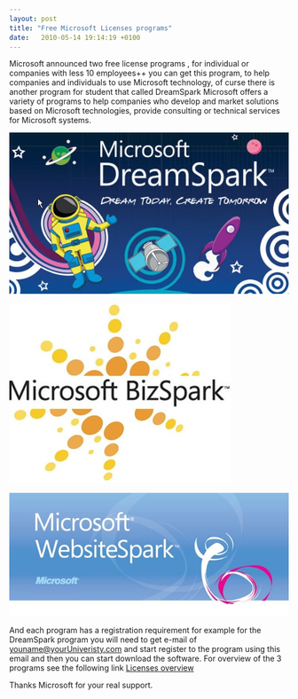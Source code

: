```yaml
---
layout: post
title: "Free Microsoft Licenses programs"
date:   2010-05-14 19:14:19 +0100
---
```


Microsoft announced two free license programs , for individual or
companies with less 10 employees++ you can get this program, to help
companies and individuals to use Microsoft technology, of curse there is
another program for student that called DreamSpark Microsoft offers a
variety of programs to help companies who develop and market solutions
based on Microsoft technologies, provide consulting or technical
services for Microsoft systems.

[![DreamSpark](/assets/img/2010/05/DreamSpark.jpg)](/assets/img/2010/05/DreamSpark.jpg)

[![Microsoft_BizSpark](/assets/img/2010/05/Microsoft_BizSpark.jpg)](/assets/img/2010/05/Microsoft_BizSpark.jpg)

[![WebsiteSpark-Banner-2](/assets/img/2010/05/WebsiteSpark-Banner-2.jpg)](/assets/img/2010/05/WebsiteSpark-Banner-2.jpg)

And each program has a registration requirement for example for the
DreamSpark program you will need to get e-mail of
youname@yourUniveristy.com and start register to the program using this
email and then you can start download the software. For overview of the
3 programs see the following link [Licenses
overview](http://www.microsoftstartupzone.com/PARTNERING/Pages/At_a_Glance.aspx "Overview")

Thanks Microsoft for your real support.


